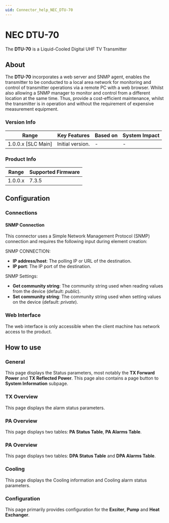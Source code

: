```yaml
---
uid: Connector_help_NEC_DTU-70
---
```


# NEC DTU-70

The **DTU-70** is a Liquid-Cooled Digital UHF TV Transmitter

## About

The **DTU-70** incorporates a web server and SNMP agent, enables the transmitter to be conducted to a local area network for monitoring and control of transmitter operations via a remote PC with a web browser. Whilst also allowing a SNMP manager to monitor and control from a different location at the same time. Thus, provide a cost-efficient maintenance, whilst the transmitter is in operation and without the requirement of expensive measurement equipment.

### Version Info

| Range                | Key Features     | Based on     | System Impact     |
|----------------------|------------------|--------------|-------------------|
| 1.0.0.x \[SLC Main\] | Initial version. | \-           | \-                |

### Product Info

| Range     | Supported Firmware     |
|-----------|------------------------|
| 1.0.0.x   | 7.3.5                  |

## Configuration

### Connections

#### SNMP Connection

This connector uses a Simple Network Management Protocol (SNMP) connection and requires the following input during element creation:

SNMP CONNECTION:

- **IP address/host**: The polling IP or URL of the destination.
- **IP port**: The IP port of the destination.

SNMP Settings:

- **Get community string**: The community string used when reading values from the device (default: *public*).
- **Set community string**: The community string used when setting values on the device (default: *private*).

### Web Interface

The web interface is only accessible when the client machine has network access to the product.

## How to use

### General

This page displays the Status parameters, most notably the **TX Forward Power** and **TX Reflected Power**. This page also contains a page button to **System Information** subpage.

### TX Overview

This page displays the alarm status parameters.

### PA Overview

This page displays two tables: **PA Status Table**, **PA Alarms Table**.

### PA Overview

This page displays two tables: **DPA Status Table** and **DPA Alarms Table**.

### Cooling

This page displays the Cooling information and Cooling alarm status parameters.

### Configuration

This page primarily provides configuration for the **Exciter**, **Pump** and **Heat Exchanger**.
